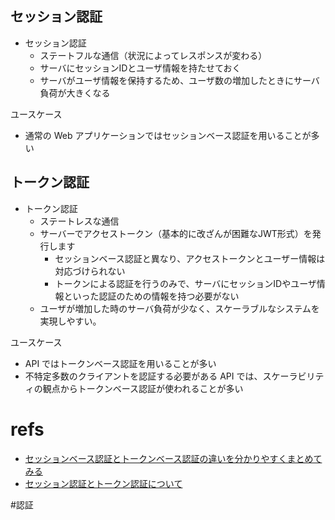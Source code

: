 
## セッション認証

- セッション認証
	- ステートフルな通信（状況によってレスポンスが変わる）
	- サーバにセッションIDとユーザ情報を持たせておく
	- サーバがユーザ情報を保持するため、ユーザ数の増加したときにサーバ負荷が大きくなる

ユースケース
- 通常の Web アプリケーションではセッションベース認証を用いることが多い

## トークン認証

- トークン認証
	- ステートレスな通信
	- サーバーでアクセストークン（基本的に改ざんが困難なJWT形式）を発行します
		- セッションベース認証と異なり、アクセストークンとユーザー情報は対応づけられない
		- トークンによる認証を行うのみで、サーバにセッションIDやユーザ情報といった認証のための情報を持つ必要がない
	- ユーザが増加した時のサーバ負荷が少なく、スケーラブルなシステムを実現しやすい。

ユースケース
- API ではトークンベース認証を用いることが多い
- 不特定多数のクライアントを認証する必要がある API では、スケーラビリティの観点からトークンベース認証が使われることが多い

# refs

- [セッションベース認証とトークンベース認証の違いを分かりやすくまとめてみる](https://zenn.dev/tanaka_takeru/articles/3fe82159a045f7)
- [セッション認証とトークン認証について](https://zenn.dev/oreilly_ota/articles/31d66fab5c184e)

#認証